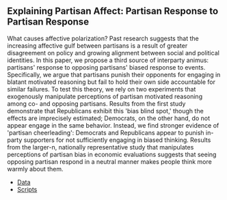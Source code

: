 ## Explaining Partisan Affect: Partisan Response to Partisan Response

What causes affective polarization? Past research suggests that the increasing affective gulf between partisans is a result of greater disagreement on policy and growing alignment between social and political identities. In this paper, we propose a third source of interparty animus: partisans' response to opposing partisans' biased response to events. Specifically, we argue that partisans punish their opponents for engaging in blatant motivated reasoning but fail to hold their own side accountable for similar failures. To test this theory, we rely on two experiments that exogenously manipulate perceptions of partisan motivated reasoning among co- and opposing partisans. Results from the first study demonstrate that Republicans exhibit this 'bias blind spot,' though the effects are imprecisely estimated; Democrats, on the other hand, do not appear engage in the same behavior. Instead, we find stronger evidence of 'partisan cheerleading': Democrats and Republicans appear to punish in-party supporters for not sufficiently engaging in biased thinking.  Results from the larger-n, nationally representative study that manipulates perceptions of partisan bias in economic evaluations suggests that seeing opposing partisan respond in a neutral manner makes people think more warmly about them.

* [Data](data/)
* [Scripts](scripts/)
